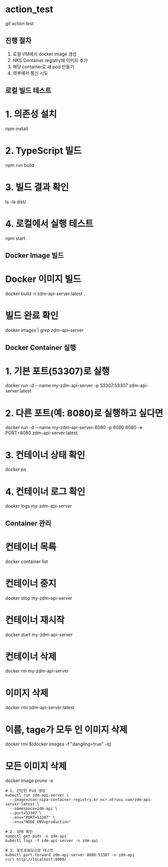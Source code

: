 # action_test
git action test


## 진행 절차
1. 로컬 VM에서 docker image 생성
2. NKS Container registry에 이미지 추가
3. 해당 container로 새 pod 만들기
4. 외부에서 통신 시도



## 로컬 빌드 테스트
# 1. 의존성 설치
npm install

# 2. TypeScript 빌드
npm run build

# 3. 빌드 결과 확인
ls -la dist/

# 4. 로컬에서 실행 테스트
npm start

## Docker Image 빌드
# Docker 이미지 빌드
docker build -t zdm-api-server:latest .

# 빌드 완료 확인
docker images | grep zdm-api-server

## Docker Container 실행
# 1. 기본 포트(53307)로 실행
docker run -d --name my-zdm-api-server -p 53307:53307 zdm-api-server:latest

# 2. 다른 포트(예: 8080)로 실행하고 싶다면
docker run -d --name my-zdm-api-server-8080 -p 8080:8080 -e PORT=8080 zdm-api-server:latest

# 3. 컨테이너 상태 확인
docker ps

# 4. 컨테이너 로그 확인
docker logs my-zdm-api-server

## Container 관리
# 컨테이너 목록
docker container list

# 컨테이너 중지
docker stop my-zdm-api-server

# 컨테이너 재시작
docker start my-zdm-api-server

# 컨테이너 삭제
docker rm my-zdm-api-server

# 이미지 삭제
docker rmi zdm-api-server:latest

# 이름, tage가 모두 <none>인 이미지 삭제
docker rmi $(docker images -f "dangling=true" -q)

# 모든 이미지 삭제
docker image prune -a


```
# 1. 간단한 Pod 생성
kubectl run zdm-api-server \
  --image=zcon-nipa-container-registry.kr.ncr.ntruss.com/zdm-api-server:latest \
  --namespace=zdm-api \
  --port=53307 \
  --env="PORT=53307" \
  --env="NODE_ENV=production"

# 2. 상태 확인
kubectl get pods -n zdm-api
kubectl logs -f zdm-api-server -n zdm-api

# 3. 포트포워딩으로 테스트
kubectl port-forward zdm-api-server 8080:53307 -n zdm-api
curl http://localhost:8080/
```